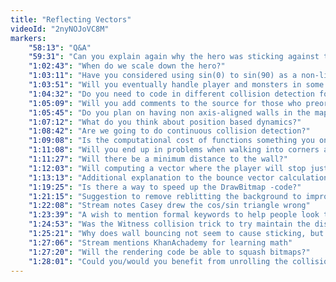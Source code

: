 ```yaml
---
title: "Reflecting Vectors"
videoId: "2nyNOJoVC8M"
markers:
    "58:13": "Q&A"
    "59:31": "Can you explain again why the hero was sticking against the wall?"
    "1:02:43": "When do we scale down the hero?"
    "1:03:11": "Have you considered using sin(0) to sin(90) as a non-linear inertia curve?"
    "1:03:51": "Will you eventually handle player and monsters in some kind of physics engine?"
    "1:04:32": "Do you need to code in different collision detection for the enemies?"
    "1:05:09": "Will you add comments to the source for those who preordered?"
    "1:05:45": "Do you plan on having non axis-aligned walls in the maps?"
    "1:07:12": "What do you think about position based dynamics?"
    "1:08:42": "Are we going to do continuous collision detection?"
    "1:09:08": "Is the computational cost of functions something you only learn by experience?"
    "1:11:08": "Will you end up in problems when walking into corners after the sticking fix tomorrow?"
    "1:11:27": "Will there be a minimum distance to the wall?"
    "1:12:03": "Will computing a vector where the player will stop just before the wall solve the sticking?"
    "1:13:13": "Additional explanation to the bounce vector calculation"
    "1:19:25": "Is there a way to speed up the DrawBitmap -code?"
    "1:21:15": "Suggestion to remove reblitting the background to improve performance"
    "1:22:08": "Stream notes Casey drew the cos/sin triangle wrong"
    "1:23:39": "A wish to mention formal keywords to help people look things up"
    "1:24:53": "Was the Witness collision trick to try maintain the distance traveled?"
    "1:25:21": "Why does wall bouncing not seem to cause sticking, but sliding does?"
    "1:27:06": "Stream mentions KhanAchademy for learning math"
    "1:27:20": "Will the rendering code be able to squash bitmaps?"
    "1:28:01": "Could you/would you benefit from unrolling the collision loop ... ?"
---
```


